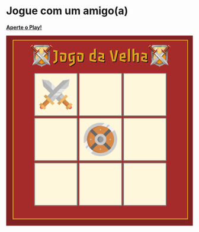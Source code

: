 # Jogue com um amigo(a)

<a href="https://codepen.io/lucasmoraesdev/full/ExQbQRv" target="_blank">**Aperte o Play!**</a>

<img src="Screenshot_20221026_170557.png">
